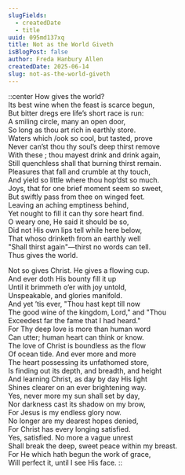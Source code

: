 ```yaml
---
slugFields:
  - createdDate
  - title
uuid: 095md137xq
title: Not as the World Giveth
isBlogPost: false
author: Freda Hanbury Allen
createdDate: 2025-06-14
slug: not-as-the-world-giveth
---
```

::center
How gives the world?\
Its best wine when the feast is scarce begun,\
But bitter dregs ere life’s short race is run:\
A smiling circle, many an open door,\
So long as thou art rich in earthly store.\
Waters which /ook so cool, but tasted, prove\
Never can’st thou thy soul’s deep thirst remove\
With these ; thou mayest drink and drink again,\
Still quenchless shall that burning thirst remain.\
Pleasures that fall and crumble at thy touch,\
And yield so little where thou hop’dst so much.\
Joys, that for one brief moment seem so sweet,\
But swiftly pass from thee on winged feet.\
Leaving an aching emptiness behind,\
Yet nought to fill it can thy sore heart find.\
O weary one, He said it should be so,\
Did not His own lips tell while here below,\
That whoso drinketh from an earthly well\
"Shall thirst again"—thirst no words can tell.\
  Thus gives the world.

Not so gives Christ. He gives a flowing cup.\
And ever doth His bounty fill it up\
Until it brimmeth o’er with joy untold,\
Unspeakable, and glories manifold.\
And yet ’tis ever, "Thou hast kept till now\
The good wine of the kingdom, Lord," and "Thou\
Exceedest far the fame that I had heard."\
For Thy deep love is more than human word\
Can utter; human heart can think or know.\
The love of Christ is boundless as the flow\
Of ocean tide. And ever more and more\
The heart possessing its unfathomed store,\
Is finding out its depth, and breadth, and height\
And learning Christ, as day by day His light\
Shines clearer on an ever brightening way.\
Yes, never more my sun shall set by day,\
Nor darkness cast its shadow on my brow,\
For Jesus is my endless glory now.\
No longer are my dearest hopes denied,\
For Christ has every longing satisfied.\
Yes, satisfied. No more a vague unrest\
Shall break the deep, sweet peace within my breast.\
For He which hath begun the work of grace,\
Will perfect it, until I see His face.
::

